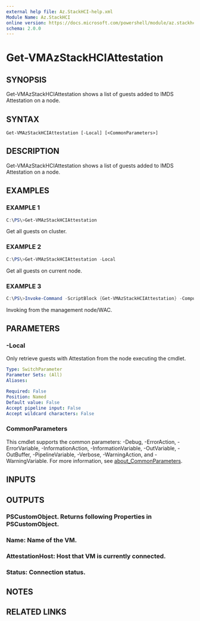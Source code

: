 ```yaml
---
external help file: Az.StackHCI-help.xml
Module Name: Az.StackHCI
online version: https://docs.microsoft.com/powershell/module/az.stackhci/get-vmazstackhciattestation
schema: 2.0.0
---
```


# Get-VMAzStackHCIAttestation

## SYNOPSIS
Get-VMAzStackHCIAttestation shows a list of guests added to IMDS Attestation on a node.

## SYNTAX

```
Get-VMAzStackHCIAttestation [-Local] [<CommonParameters>]
```

## DESCRIPTION
Get-VMAzStackHCIAttestation shows a list of guests added to IMDS Attestation on a node.

## EXAMPLES

### EXAMPLE 1
```powershell
C:\PS\>Get-VMAzStackHCIAttestation
```

Get all guests on cluster.

### EXAMPLE 2
```powershell
C:\PS\>Get-VMAzStackHCIAttestation -Local
```

Get all guests on current node.

### EXAMPLE 3
```powershell
C:\PS\>Invoke-Command -ScriptBlock {Get-VMAzStackHCIAttestation} -ComputerName "node1"
```

Invoking from the management node/WAC.

## PARAMETERS

### -Local
Only retrieve guests with Attestation from the node executing the cmdlet.

```yaml
Type: SwitchParameter
Parameter Sets: (All)
Aliases:

Required: False
Position: Named
Default value: False
Accept pipeline input: False
Accept wildcard characters: False
```

### CommonParameters
This cmdlet supports the common parameters: -Debug, -ErrorAction, -ErrorVariable, -InformationAction, -InformationVariable, -OutVariable, -OutBuffer, -PipelineVariable, -Verbose, -WarningAction, and -WarningVariable. For more information, see [about_CommonParameters](http://go.microsoft.com/fwlink/?LinkID=113216).

## INPUTS

## OUTPUTS

### PSCustomObject. Returns following Properties in PSCustomObject.
### Name:            Name of the VM.
### AttestationHost: Host that VM is currently connected.
### Status:          Connection status.
## NOTES

## RELATED LINKS
